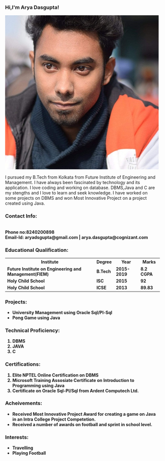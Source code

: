 <h3><b>Hi,I'm Arya Dasgupta!</b></h3>   
<img src="Arya.jpg">

I pursued my B.Tech from Kolkata from Future Institute of Engineering and Management. I have always been fascinated by technology and its application. I love coding and working on database. DBMS,Java and C are my stengths and I love to learn and seek knowledge. I have worked on some projects on DBMS and won Most Innovative Project on a project created using Java.

<h3><b>Contact Info:</b></h3><br>
<b>Phone no:8240200898<b><br>
 <b>Email-Id:</b> aryadsgupta@gmail.com | arya.dasgupta@cognizant.com  

<h3><b>Educational Qualification:</b></h3>
<table>
  <tr>
    <th>Institute</th>
    <th>Degree</th>
    <th>Year</th>
    <th>Marks</th>
  </tr>
  <tr>
    <td>Future Institute on Engineering and Management(FIEM)</td>
    <td>B.Tech</td>
    <td>2015-2019</td>
    <td>8.2 CGPA</td>
  </tr>
  <tr>
    <td>Holy Child School</td>
    <td>ISC</td>
    <td>2015</td>
    <td>92</td>
  </tr>
  <tr>
    <td>Holy Child School</td>
    <td>ICSE</td>
    <td>2013</td>
    <td>89.83</td>
  </tr>
  </table>

<h3><b>Projects:</b></h3>
<ul>
  <li>University Management using Oracle Sql/Pl-Sql</li>
  <li>Pong Game using Java</li>
</ul>
  
<h3><b>Technical Proficiency:</b></h3>
<ol>
  <li>DBMS</li>
  <li>JAVA</li>
  <li>C</li>
 </ol>
 
<h3><b>Certifications:</b></h3>
 <ol>
  <li>Elite NPTEL Online Certification on DBMS</li>
  <li>Microsoft Training Assosiate Certificate on Introduction to Programming using Java</li>
  <li>Certificate on Oracle Sql-Pl/Sql from Ardent Computech Ltd.</li>
 </ol>
  
  <h3><b>Acheivements:</b></h3>
  <ul>
  <li>Received Most Innovative Project Award for creating a game on Java in an Intra College Project Competetion.</li>
  <li>Received a number of awards on football and sprint in school level.</li>
  </ul>
    
<h3><b>Interests:</b></h3>
<ul>
  <li>Travelling</li>
  <li>Playing Football</li>
 </ul>

